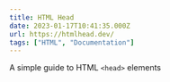 ```yaml
---
title: HTML Head
date: 2023-01-17T10:41:35.000Z
url: https://htmlhead.dev/
tags: ["HTML", "Documentation"]
---
```


A simple guide to HTML `<head>` elements
